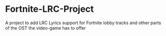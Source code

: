 # Fortnite-LRC-Project
A project to add LRC Lyrics support for Fortnite lobby tracks and other parts of the OST the video-game has to offer
